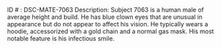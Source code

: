 ID # : DSC-MATE-7063
Description: Subject 7063 is a human male of average height and build. He has blue clown eyes that are unusual in appearance but do not appear to affect his vision. He typically wears a hoodie, accessorized with a gold chain and a normal gas mask. His most notable feature is his infectious smile.